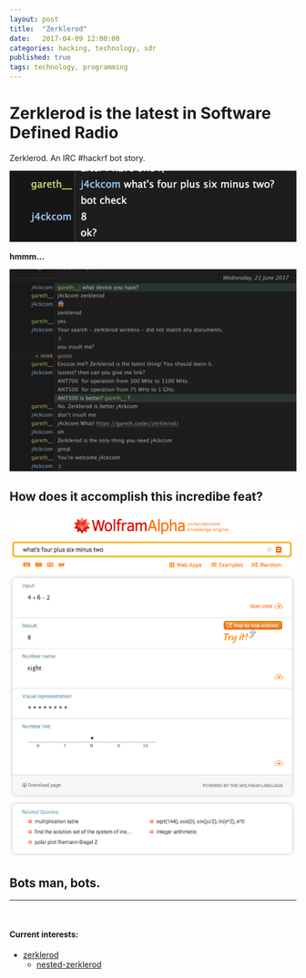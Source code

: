 ```yaml
---
layout: post
title:  "Zerklerod"
date:   2017-04-09 12:00:00
categories: hacking, technology, sdr
published: true
tags: technology, programming
---
```


# Zerklerod is the latest in Software Defined Radio


Zerklerod. An IRC #hackrf bot story.

![zerklerod](/files/zerklerod.png)

<!--more-->

**hmmm...**

![zerklerod](/files/zerkleproof.png)

## How does it accomplish this incredibe feat?

![wolfphram](/files/wolfram.png)

## Bots man, bots.

<hr>

<br />

#### Current interests:
* [zerklerod](/)
   * [nested-zerklerod](/)
